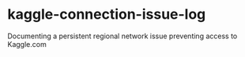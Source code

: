 # kaggle-connection-issue-log
Documenting a persistent regional network issue preventing access to Kaggle.com
